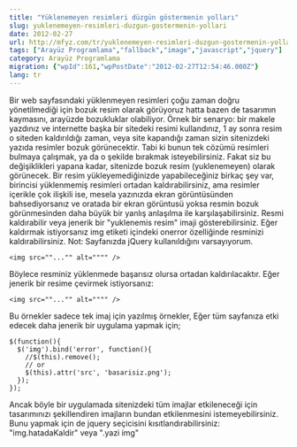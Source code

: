 ```yaml
---
title: "Yüklenemeyen resimleri düzgün göstermenin yolları"
slug: yuklenemeyen-resimleri-duzgun-gostermenin-yollari
date: 2012-02-27
url: http://mfyz.com/tr/yuklenemeyen-resimleri-duzgun-gostermenin-yollari/
tags: ["Arayüz Programlama","fallback","image","javascript","jquery"]
category: Arayüz Programlama
migration: {"wpId":161,"wpPostDate":"2012-02-27T12:54:46.000Z"}
lang: tr
---
```


Bir web sayfasındaki yüklenmeyen resimleri çoğu zaman doğru yönetilmediği için bozuk resim olarak görüyoruz hatta bazen de tasarımın kaymasını, arayüzde bozukluklar olabiliyor. Örnek bir senaryo: bir makele yazdınız ve internette başka bir sitedeki resimi kullandınız, 1 ay sonra resim o siteden kaldırıldığı zaman, veya site kapandığı zaman sizin sitenizdeki yazıda resimler bozuk görünecektir. Tabi ki bunun tek cözümü resimleri bulmaya çalışmak, ya da o şekilde bırakmak isteyebilirsiniz. Fakat siz bu değişiklikleri yapana kadar, sitenizde bozuk resim (yuklenemeyen) olarak görünecek. Bir resim yükleyemediğinizde yapabileceğiniz birkaç şey var, birincisi yüklenmemiş resimleri ortadan kaldırabilirsiniz, ama resimler içerikle çok ilişkili ise, mesela yazınızda ekran görüntüsünden bahsediyorsanız ve oratada bir ekran görüntusü yoksa resmin bozuk görünmesinden daha büyük bir yanlış anlaşılma ile karşılaşabilirsiniz. Resmi kaldırabilir veya jenerik bir "yuklenemis resim" imaji gösterebilirsiniz. Eğer kaldırmak istiyorsanız img etiketi içindeki onerror özelliğinde resminizi kaldırabilirsiniz. Not: Sayfanızda jQuery kullanıldığını varsayıyorum.
```
<img src=""..."" alt="""" />
```
Böylece resminiz yüklenmede başarısız olursa ortadan kaldırılacaktır. Eğer jenerik bir resime çevirmek istiyorsanız:
```
<img src=""..."" alt="""" />
```
Bu örnekler sadece tek imaj için yazılmış örnekler, Eğer tüm sayfanıza etki edecek daha jenerik bir uygulama yapmak için;
```
$(function(){
  $('img').bind('error', function(){
    //$(this).remove();
    // or
    $(this).attr('src', 'basarisiz.png');
  });
});

```
Ancak böyle bir uygulamada sitenizdeki tüm imajlar etkileneceği için tasarımınızı şekillendiren imajların bundan etkilenmesini istemeyebilirsiniz. Bunu yapmak için de jquery seçicisini kısıtlandırabilirsiniz: "img.hatadaKaldir" veya ".yazi img"